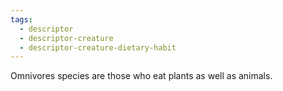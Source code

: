 ```yaml
---
tags:
  - descriptor
  - descriptor-creature
  - descriptor-creature-dietary-habit
---
```

Omnivores species are those who eat plants as well as animals.
